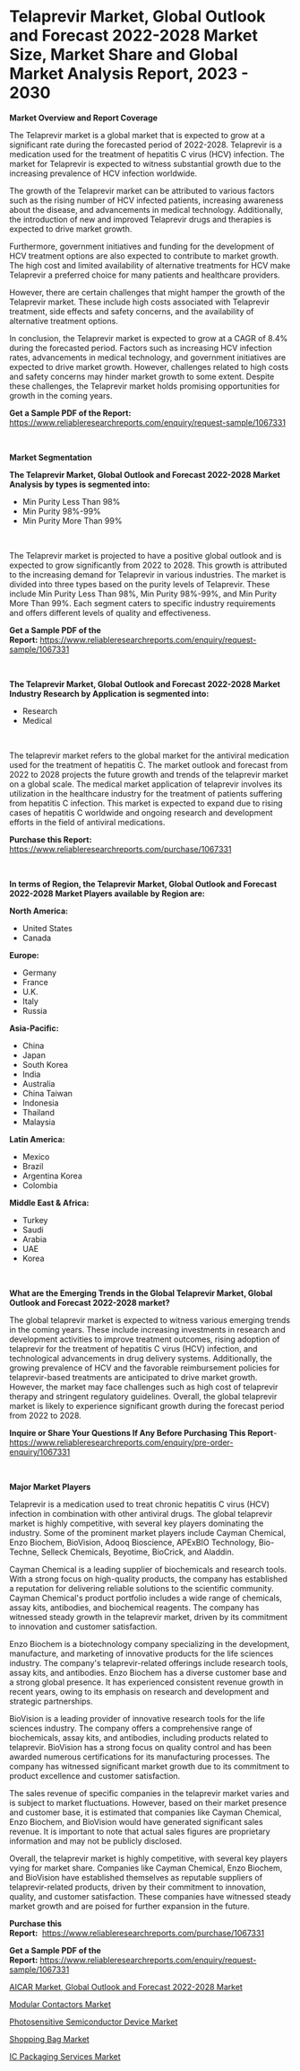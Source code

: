 <p><h1>Telaprevir Market, Global Outlook and Forecast 2022-2028 Market Size, Market Share and Global Market Analysis Report, 2023 - 2030</h1></p><p><strong>Market Overview and Report Coverage</strong></p>
<p><p>The Telaprevir market is a global market that is expected to grow at a significant rate during the forecasted period of 2022-2028. Telaprevir is a medication used for the treatment of hepatitis C virus (HCV) infection. The market for Telaprevir is expected to witness substantial growth due to the increasing prevalence of HCV infection worldwide.</p><p>The growth of the Telaprevir market can be attributed to various factors such as the rising number of HCV infected patients, increasing awareness about the disease, and advancements in medical technology. Additionally, the introduction of new and improved Telaprevir drugs and therapies is expected to drive market growth.</p><p>Furthermore, government initiatives and funding for the development of HCV treatment options are also expected to contribute to market growth. The high cost and limited availability of alternative treatments for HCV make Telaprevir a preferred choice for many patients and healthcare providers.</p><p>However, there are certain challenges that might hamper the growth of the Telaprevir market. These include high costs associated with Telaprevir treatment, side effects and safety concerns, and the availability of alternative treatment options.</p><p>In conclusion, the Telaprevir market is expected to grow at a CAGR of 8.4% during the forecasted period. Factors such as increasing HCV infection rates, advancements in medical technology, and government initiatives are expected to drive market growth. However, challenges related to high costs and safety concerns may hinder market growth to some extent. Despite these challenges, the Telaprevir market holds promising opportunities for growth in the coming years.</p></p>
<p><strong>Get a Sample PDF of the Report:</strong> <a href="https://www.reliableresearchreports.com/enquiry/request-sample/1067331">https://www.reliableresearchreports.com/enquiry/request-sample/1067331</a></p>
<p>&nbsp;</p>
<p><strong>Market Segmentation</strong></p>
<p><strong>The Telaprevir Market, Global Outlook and Forecast 2022-2028 Market Analysis by types is segmented into:</strong></p>
<p><ul><li>Min Purity Less Than 98%</li><li>Min Purity 98%-99%</li><li>Min Purity More Than 99%</li></ul></p>
<p>&nbsp;</p>
<p><p>The Telaprevir market is projected to have a positive global outlook and is expected to grow significantly from 2022 to 2028. This growth is attributed to the increasing demand for Telaprevir in various industries. The market is divided into three types based on the purity levels of Telaprevir. These include Min Purity Less Than 98%, Min Purity 98%-99%, and Min Purity More Than 99%. Each segment caters to specific industry requirements and offers different levels of quality and effectiveness.</p></p>
<p><strong>Get a Sample PDF of the Report:</strong>&nbsp;<a href="https://www.reliableresearchreports.com/enquiry/request-sample/1067331">https://www.reliableresearchreports.com/enquiry/request-sample/1067331</a></p>
<p>&nbsp;</p>
<p><strong>The Telaprevir Market, Global Outlook and Forecast 2022-2028 Market Industry Research by Application is segmented into:</strong></p>
<p><ul><li>Research</li><li>Medical</li></ul></p>
<p>&nbsp;</p>
<p><p>The telaprevir market refers to the global market for the antiviral medication used for the treatment of hepatitis C. The market outlook and forecast from 2022 to 2028 projects the future growth and trends of the telaprevir market on a global scale. The medical market application of telaprevir involves its utilization in the healthcare industry for the treatment of patients suffering from hepatitis C infection. This market is expected to expand due to rising cases of hepatitis C worldwide and ongoing research and development efforts in the field of antiviral medications.</p></p>
<p><strong>Purchase this Report:</strong>&nbsp; <a href="https://www.reliableresearchreports.com/purchase/1067331">https://www.reliableresearchreports.com/purchase/1067331</a></p>
<p>&nbsp;</p>
<p><strong>In terms of Region, the Telaprevir Market, Global Outlook and Forecast 2022-2028 Market Players available by Region are:</strong></p>
<p>
    <p> <strong> North America: </strong>
        <ul>
            <li>United States</li>
            <li>Canada</li>
        </ul>
        </p> 
    <p> <strong> Europe: </strong>
        <ul>
            <li>Germany</li>
            <li>France</li>
            <li>U.K.</li>
            <li>Italy</li>
            <li>Russia</li>
        </ul>
        </p> 
    <p> <strong> Asia-Pacific: </strong>
        <ul>
            <li>China</li>
            <li>Japan</li>
            <li>South Korea</li>
            <li>India</li>
            <li>Australia</li>
            <li>China Taiwan</li>
            <li>Indonesia</li>
            <li>Thailand</li>
            <li>Malaysia</li>
        </ul>
        </p> 
    <p> <strong> Latin America: </strong>
        <ul>
            <li>Mexico</li>
            <li>Brazil</li>
            <li>Argentina Korea</li>
            <li>Colombia</li>
        </ul>
        </p> 
    <p> <strong> Middle East & Africa: </strong>
        <ul>
            <li>Turkey</li>
            <li>Saudi</li>
            <li>Arabia</li>
            <li>UAE</li>
            <li>Korea</li>
        </ul>
    </p>
    </p>
<p>&nbsp;</p>
<p><strong>What are the Emerging Trends in the Global Telaprevir Market, Global Outlook and Forecast 2022-2028 market?</strong></p>
<p><p>The global telaprevir market is expected to witness various emerging trends in the coming years. These include increasing investments in research and development activities to improve treatment outcomes, rising adoption of telaprevir for the treatment of hepatitis C virus (HCV) infection, and technological advancements in drug delivery systems. Additionally, the growing prevalence of HCV and the favorable reimbursement policies for telaprevir-based treatments are anticipated to drive market growth. However, the market may face challenges such as high cost of telaprevir therapy and stringent regulatory guidelines. Overall, the global telaprevir market is likely to experience significant growth during the forecast period from 2022 to 2028.</p></p>
<p><strong>Inquire or Share Your Questions If Any Before Purchasing This Report</strong>- <a href="https://www.reliableresearchreports.com/enquiry/pre-order-enquiry/1067331">https://www.reliableresearchreports.com/enquiry/pre-order-enquiry/1067331</a></p>
<p>&nbsp;</p>
<p><strong>Major Market Players</strong></p>
<p><p>Telaprevir is a medication used to treat chronic hepatitis C virus (HCV) infection in combination with other antiviral drugs. The global telaprevir market is highly competitive, with several key players dominating the industry. Some of the prominent market players include Cayman Chemical, Enzo Biochem, BioVision, Adooq Bioscience, APExBIO Technology, Bio-Techne, Selleck Chemicals, Beyotime, BioCrick, and Aladdin.</p><p>Cayman Chemical is a leading supplier of biochemicals and research tools. With a strong focus on high-quality products, the company has established a reputation for delivering reliable solutions to the scientific community. Cayman Chemical's product portfolio includes a wide range of chemicals, assay kits, antibodies, and biochemical reagents. The company has witnessed steady growth in the telaprevir market, driven by its commitment to innovation and customer satisfaction.</p><p>Enzo Biochem is a biotechnology company specializing in the development, manufacture, and marketing of innovative products for the life sciences industry. The company's telaprevir-related offerings include research tools, assay kits, and antibodies. Enzo Biochem has a diverse customer base and a strong global presence. It has experienced consistent revenue growth in recent years, owing to its emphasis on research and development and strategic partnerships.</p><p>BioVision is a leading provider of innovative research tools for the life sciences industry. The company offers a comprehensive range of biochemicals, assay kits, and antibodies, including products related to telaprevir. BioVision has a strong focus on quality control and has been awarded numerous certifications for its manufacturing processes. The company has witnessed significant market growth due to its commitment to product excellence and customer satisfaction.</p><p>The sales revenue of specific companies in the telaprevir market varies and is subject to market fluctuations. However, based on their market presence and customer base, it is estimated that companies like Cayman Chemical, Enzo Biochem, and BioVision would have generated significant sales revenue. It is important to note that actual sales figures are proprietary information and may not be publicly disclosed.</p><p>Overall, the telaprevir market is highly competitive, with several key players vying for market share. Companies like Cayman Chemical, Enzo Biochem, and BioVision have established themselves as reputable suppliers of telaprevir-related products, driven by their commitment to innovation, quality, and customer satisfaction. These companies have witnessed steady market growth and are poised for further expansion in the future.</p></p>
<p><strong>Purchase this Report:</strong>&nbsp;&nbsp;<a href="https://www.reliableresearchreports.com/purchase/1067331">https://www.reliableresearchreports.com/purchase/1067331</a></p>
<p></p>
<p><strong>Get a Sample PDF of the Report:</strong>&nbsp;<a href="https://www.reliableresearchreports.com/enquiry/request-sample/1067331">https://www.reliableresearchreports.com/enquiry/request-sample/1067331</a></p>
<p><p><a href="https://github.com/PeterParrish5/Market-Research-Report-List-1/blob/main/aicar-market-global-outlook-and-forecast-2022-2028-market.md">AICAR Market, Global Outlook and Forecast 2022-2028 Market</a></p><p><a href="https://www.linkedin.com/pulse/decoding-modular-contactors-market-deep-dive-latest-trends-segmentation-opbie/">Modular Contactors Market</a></p><p><a href="https://www.reportprime.com/photosensitive-semiconductor-device-r5336">Photosensitive Semiconductor Device Market</a></p><p><a href="https://medium.com/@snehareportprime/shopping-bag-market-size-growth-forecast-2023-2030-5cf64416423f">Shopping Bag Market</a></p><p><a href="https://www.reportprime.com/ic-packaging-services-r5334">IC Packaging Services Market</a></p></p>